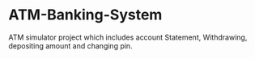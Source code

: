# ATM-Banking-System
 ATM simulator project which includes account Statement, Withdrawing, depositing amount and changing pin.